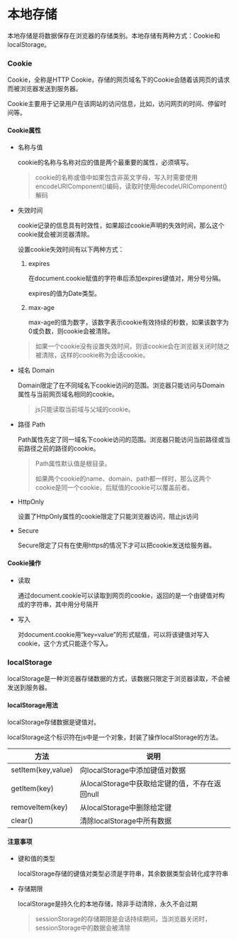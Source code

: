 # 本地存储

本地存储是将数据保存在浏览器的存储类别。本地存储有两种方式：Cookie和localStorage。

### Cookie

Cookie，全称是HTTP Cookie，存储的网页域名下的Cookie会随着该网页的请求而被浏览器发送到服务器。

Cookie主要用于记录用户在该网站的访问信息，比如，访问网页的时间、停留时间等。

#### Cookie属性

* 名称与值

  cookie的名称与名称对应的值是两个最重要的属性，必须填写。

  > cookie的名称或值中如果包含非英文字母，写入时需要使用encodeURIComponent()编码，读取时使用decodeURIComponent()解码

* 失效时间

  cookie记录的信息具有时效性，如果超过cookie声明的失效时间，那么这个cookie就会被浏览器清除。

  设置cookie失效时间有以下两种方式：

  1. expires

     在document.cookie赋值的字符串后添加expires键值对，用分号分隔。

     expires的值为Date类型。

  2. max-age

     max-age的值为数字，该数字表示cookie有效持续的秒数，如果该数字为0或负数，则cookie会被清除。

  > 如果一个cookie没有设置失效时间，则该cookie会在浏览器关闭时随之被清除，这样的cookie称为会话cookie。

* 域名 Domain

  Domain限定了在不同域名下cookie访问的范围。浏览器只能访问与Domain属性与当前网页域名相同的cookie。

  > js只能读取当前域与父域的cookie。

* 路径 Path

  Path属性先定了同一域名下cookie访问的范围。浏览器只能访问当前路径或当前路径之前的路径的cookie。

  > Path属性默认值是根目录。
  >
  > 如果两个cookie的name、domain、path都一样时，那么这两个cookie是同一个cookie，后赋值的cookie可以覆盖前者。

* HttpOnly

  设置了HttpOnly属性的cookie限定了只能浏览器访问，阻止js访问

* Secure

  Secure限定了只有在使用https的情况下才可以把cookie发送给服务器。

#### Cookie操作

* 读取

  通过document.cookie可以读取到网页的cookie，返回的是一个由键值对构成的字符串，其中用分号隔开

* 写入

  对document.cookie用“key=value”的形式赋值，可以将该键值对写入cookie，这个方式只能逐个写入。

### localStorage

localStorage是一种浏览器存储数据的方式，该数据只限定于浏览器读取，不会被发送到服务器。

#### localStorage用法

localStorage存储数据是键值对。

localStorage这个标识符在js中是一个对象，封装了操作localStorage的方法。

| 方法               | 说明                                           |
| ------------------ | ---------------------------------------------- |
| setItem(key,value) | 向localStorage中添加键值对数据                 |
| getItem(key)       | 从localStorage中获取给定键的值，不存在返回null |
| removeItem(key)    | 从localStorage中删除给定键                     |
| clear()            | 清除localStorage中所有数据                     |

#### 注意事项

* 键和值的类型

  localStorage存储的键值对类型必须是字符串，其余数据类型会转化成字符串

* 存储期限

  localStorage是持久化的本地存储，除非手动清除，永久不会过期

  > sessionStorage的存储期限是会话持续期间，当浏览器关闭时，sessionStorage中的数据会被清除